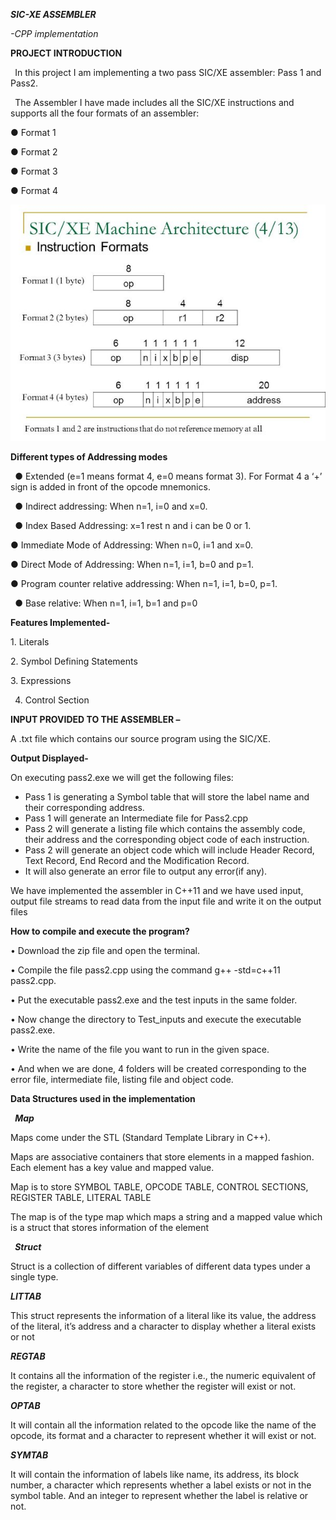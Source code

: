 ﻿***SIC-XE ASSEMBLER***

*-CPP implementation* 

**PROJECT INTRODUCTION**

` `In this project I am implementing a two pass SIC/XE assembler: Pass 1 and Pass2.

` `The Assembler I have made includes all the SIC/XE instructions and supports all the four formats of an assembler: 

● Format 1

● Format 2 

● Format 3

● Format 4

![The Simplified Instructional Computer (SIC/SICXE) - ppt download](Aspose.Words.ed1c9e7c-bddb-4ffc-b190-c26bc05c868c.001.jpeg)



**Different types of Addressing modes**

` `● Extended (e=1 means format 4, e=0 means format 3). For Format 4 a ‘+’ sign is added in front of the opcode mnemonics.

` `● Indirect addressing: When n=1, i=0 and x=0.

` `● Index Based Addressing: x=1 rest n and i can be 0 or 1. 

● Immediate Mode of Addressing: When n=0, i=1 and x=0. 

● Direct Mode of Addressing: When n=1, i=1, b=0 and p=1. 

● Program counter relative addressing: When n=1, i=1, b=0, p=1.

` `● Base relative: When n=1, i=1, b=1 and p=0

**Features Implemented-**

1\. Literals 

2\. Symbol Defining Statements 

3\. Expressions

` `4. Control Section

**INPUT PROVIDED TO THE ASSEMBLER –**

A .txt file which contains our source program using the SIC/XE.

**Output Displayed-**

On executing pass2.exe we will get the following files:

- Pass 1 is generating a Symbol table that will store the label name and their corresponding address. 
- Pass 1 will generate an Intermediate file for Pass2.cpp
- Pass 2 will generate a listing file which contains the assembly code, their address and the corresponding object code of each instruction. 
- Pass 2 will generate an object code which will include Header Record, Text Record, End Record and the Modification Record. 
- It will also generate an error file to output any error(if any).

We have implemented the assembler in C++11 and we have used input, output file streams to read data from the input file and write it on the output files

**How to compile and execute the program?**

•	Download the zip file and open the terminal.

•	Compile the file pass2.cpp using the command g++ -std=c++11 pass2.cpp.

•	Put the executable pass2.exe and the test inputs in the same folder.

•	Now change the directory to Test\_inputs and execute the executable pass2.exe.

•	Write the name of the file you want to run in the given space.

•	And when we are done, 4 folders will be created corresponding to the error file, intermediate file, listing file and object code.

**Data Structures used in the implementation**

` `***Map*** 

Maps come under the STL (Standard Template Library in C++). 

Maps are associative containers that store elements in a mapped fashion. Each element has a key value and mapped value. 

Map is to store SYMBOL TABLE, OPCODE TABLE, CONTROL SECTIONS, REGISTER TABLE, LITERAL TABLE 

The map is of the type map which maps a string and a mapped value which is a struct that stores information of the element

` `***Struct***

Struct is a collection of different variables of different data types under a single type.

***LITTAB***

This struct represents the information of a literal like its value, the address of the literal, it’s address and a character to display whether a literal exists or not

***REGTAB***

It contains all the information of the register i.e., the numeric equivalent of the register, a character to store whether the register will exist or not.

***OPTAB***

It will contain all the information related to the opcode like the name of the opcode, its format and a character to represent whether it will exist or not.

***SYMTAB***

It will contain the information of labels like name, its address, its block number, a character which represents whether a label exists or not in the symbol table. And an integer to represent whether the label is relative or not.

